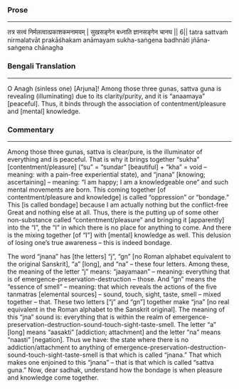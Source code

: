 ### Prose 
 --- 
तत्र सत्त्वं निर्मलत्वात्प्रकाशकमनामयम् |
सुखसङ्गेन बध्नाति ज्ञानसङ्गेन चानघ || 6||
tatra sattvaṁ nirmalatvāt prakāśhakam anāmayam
sukha-saṅgena badhnāti jñāna-saṅgena chānagha

### Bengali Translation 
 --- 
O Anagh (sinless one) [Arjuna]! Among those three gunas, sattva guna is revealing (illuminating) due to its clarity/purity, and it is “anaamaya” [peaceful]. Thus, it binds through the association of contentment/pleasure and [mental] knowledge.

### Commentary 
 --- 
Among those three gunas, sattva is clear/pure, is the illuminator of everything and is peaceful. That is why it brings together “sukha” [contentment/pleasure] (“su” = “sundar” [beautiful] + “kha” = void – meaning: with a pain-free experiential state), and “jnana” [knowing; ascertaining] – meaning: “I am happy; I am a knowledgeable one” and such mental movements are born. This coming together [of contentment/pleasure and knowledge] is called “oppression” or “bondage.” This [is called bondage] because I am actually nothing but the conflict-free Great and nothing else at all. Thus, there is the putting up of some other non-substance called “contentment/pleasure” and bringing it [apparently] into the “I”, the “I” in which there is no place for anything to come. And there is the mixing together [of “I”] with [mental] knowledge as well. This delusion of losing one’s true awareness – this is indeed bondage.

The word “jnana” has [the letters] “j”, “gn” [no Roman alphabet equivalent to the original Sanskrit], “a” [long], and “na” – these four letters. Among these, the meaning of the letter “j” means: “jaayamaan” – meaning: everything that is of emergence-preservation-destruction – those. And “gn” means the “essence of smell” – meaning: that which reveals the actions of the five tanmatras [elemental sources] – sound, touch, sight, taste, smell – mixed together – that. These two letters [“j” and “gn”] together make “jna” [no real equivalent in the Roman alphabet to the Sanskrit original]. The meaning of this “jna” sound is: everything that is within the realm of emergence-preservation-destruction-sound-touch-sight-taste-smell. The letter “a” [long] means “aasakti” [addiction; attachment] and the letter “na” means “naasti” [negation]. Thus we have: the state where there is no addiction/attachment to anything of emergence-preservation-destruction-sound-touch-sight-taste-smell is that which is called “jnana.” That which makes one enjoined to this “jnana” – that is that which is called “sattva guna.” Now, dear sadhak, understand how the bondage is when pleasure and knowledge come together.